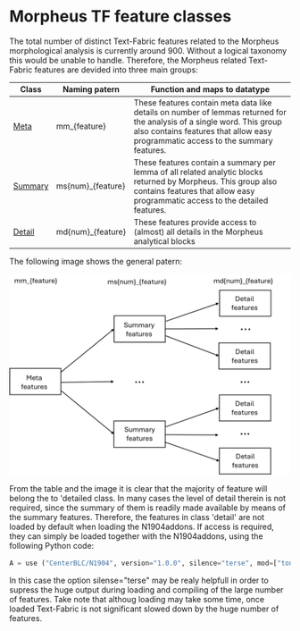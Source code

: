 # Morpheus TF feature classes

The total number of distinct Text-Fabric features related to the Morpheus morphological analysis is currently around 900. Without a logical taxonomy this would be unable to handle. Therefore, the Morpheus related Text-Fabric features are devided into three main groups:

Class | Naming patern | Function and maps to datatype
--- | --- | --- 
[Meta](README.md#meta-data) | mm_{feature} | These features contain  meta data like details on number of lemmas returned for the analysis of a single word. This group also contains features that allow easy programmatic access to the summary features.
[Summary](README.md#summary-data) | ms{num}_{feature} | These features contain a summary per lemma of all related analytic blocks returned by Morpheus. This group also contains features that allow easy programmatic access to the detailed features.
[Detail](README.md#detail-data) | md{num}_{feature} | These features provide access to (almost) all details in the Morpheus analytical blocks

The following image shows the general patern:

<img src="images/morpheus_feature_classes.png">

From the table and the image it is clear that the majority of feature will belong the to 'detailed class. In many cases the level of detail therein is not required, since the summary of them is readily made available by means of the summary features. Therefore, the features in class 'detail' are not loaded by default when loading the N1904addons. If access is required, they can simply be loaded together with the N1904addons, using the following Python code: 

```Python
A = use ("CenterBLC/N1904", version="1.0.0", silence="terse", mod=["tonyjurg/N1904addons/tf/", "tonyjurg/N1904addons/detailed_set"], hoist=globals()) 
```

In this case the option silense="terse" may be realy helpfull in order to supress the huge output during loading and compiling of the large number of features. Take note that althoug loading may take some time, once loaded Text-Fabric is not significant slowed down by the huge number of features.

